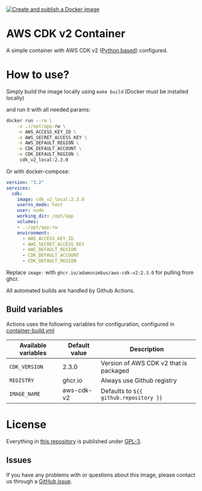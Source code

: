 [![Create and publish a Docker image](https://github.com/AdamsNimbus/aws-cdk-v2/actions/workflows/container-build.yml/badge.svg?branch=main)](https://github.com/AdamsNimbus/aws-cdk-v2/actions/workflows/container-build.yml)

AWS CDK v2 Container
===

A simple container with AWS CDK v2 ([Python based](https://docs.aws.amazon.com/cdk/v2/guide/work-with-cdk-python.html)) configured.

# How to use?

Simply build the image locally using `make build` (Docker must be installed locally)

and run it with all needed params:

```cmd
docker run --rm \
    -v .:/opt/app:rw \
    -e AWS_ACCESS_KEY_ID \
    -e AWS_SECRET_ACCESS_KEY \
    -e AWS_DEFAULT_REGION \
    -e CDK_DEFAULT_ACCOUNT \
    -e CDK_DEFAULT_REGION \
     cdk_v2_local:2.3.0
```
Or with docker-compose:
```yaml
version: "3.2"
services:
  cdk:
    image: cdk_v2_local:2.3.0
    userns_mode: host
    user: node
    working_dir: /opt/app
    volumes:
    - .:/opt/app:rw
    environment:
      - AWS_ACCESS_KEY_ID
      - AWS_SECRET_ACCESS_KEY
      - AWS_DEFAULT_REGION
      - CDK_DEFAULT_ACCOUNT
      - CDK_DEFAULT_REGION
```

Replace `image:` with `ghcr.io/adamsnimbus/aws-cdk-v2:2.3.0` for pulling from ghcr.

All automated builds are handled by Github Actions.

## Build variables

Actions uses the following variables for configuration, configured in [container-build.yml](.github/workflows/container-build.yml)

|Available variables     |Default value        |Description                                         |
|------------------------|---------------------|----------------------------------------------------|
|`CDK_VERSION`    |2.3.0           |Version of AWS CDK v2 that is packaged|
|`REGISTRY`    |ghcr.io           |Always use Github registry           |
|`IMAGE_NAME` |aws-cdk-v2|Defaults to `${{ github.repository }}`          |

# License

Everything in [this repository](https://github.com/AdamsNimbus/aws-cdk-v2) is published under [GPL-3](https://spdx.org/licenses/GPL-3.0-or-later.html).

## Issues

If you have any problems with or questions about this image, please contact us through a [GitHub issue](https://github.com/AdamsNimbus/aws-cdk-v2/issues).

